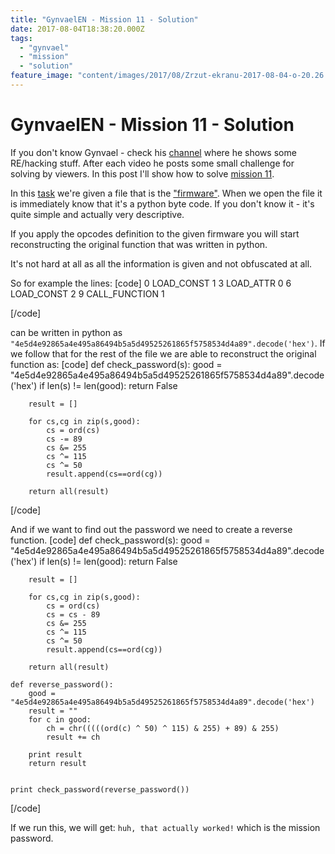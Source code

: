 ```yaml
---
title: "GynvaelEN - Mission 11 - Solution"
date: 2017-08-04T18:38:20.000Z
tags:
  - "gynvael"
  - "mission"
  - "solution"
feature_image: "content/images/2017/08/Zrzut-ekranu-2017-08-04-o-20.26.43.webp"
---
```


# GynvaelEN - Mission 11 - Solution

If you don't know Gynvael - check his [channel](https://www.youtube.com/gynvaelen) where he shows some RE/hacking stuff. After each video he posts some small challenge for solving by viewers. In this post I'll show how to solve [mission 11](https://www.youtube.com/watch?v=s5gOW-N9AAo).

In this [task](http://gynvael.vexillium.org/ext/c12192e97a9872d274ee4db57de34e835b3eacd0_mission011.txt) we're given a file that is the ["firmware"](goo.gl/axsAHt). When we open the file it is immediately know that it's a python byte code. If you don't know it - it's quite simple and actually very descriptive.

If you apply the opcodes definition to the given firmware you will start reconstructing the original function that was written in python.

It's not hard at all as all the information is given and not obfuscated at all.

So for example the lines:
[code]
    0 LOAD_CONST               1
    3 LOAD_ATTR                0
    6 LOAD_CONST               2
    9 CALL_FUNCTION            1

[/code]

can be written in python as `"4e5d4e92865a4e495a86494b5a5d49525261865f5758534d4a89".decode('hex')`. If we follow that for the rest of the file we are able to reconstruct the original function as:
[code]
    def check_password(s):
        good = "4e5d4e92865a4e495a86494b5a5d49525261865f5758534d4a89".decode('hex')
        if len(s) != len(good):
            return False

        result = []

        for cs,cg in zip(s,good):
            cs = ord(cs)
            cs -= 89
            cs &= 255
            cs ^= 115
            cs ^= 50
            result.append(cs==ord(cg))

        return all(result)
[/code]

And if we want to find out the password we need to create a reverse function.
[code]
    def check_password(s):
        good = "4e5d4e92865a4e495a86494b5a5d49525261865f5758534d4a89".decode('hex')
        if len(s) != len(good):
            return False

        result = []

        for cs,cg in zip(s,good):
            cs = ord(cs)
            cs = cs - 89
            cs &= 255
            cs ^= 115
            cs ^= 50
            result.append(cs==ord(cg))

        return all(result)

    def reverse_password():
        good = "4e5d4e92865a4e495a86494b5a5d49525261865f5758534d4a89".decode('hex')
        result = ""
        for c in good:
            ch = chr(((((ord(c) ^ 50) ^ 115) & 255) + 89) & 255)
            result += ch

        print result
        return result


    print check_password(reverse_password())

[/code]

If we run this, we will get: `huh, that actually worked!` which is the mission password.
